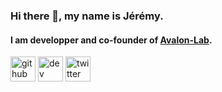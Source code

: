### Hi there 👋, my name is Jérémy.
#### I am developper and co-founder of [Avalon-Lab](https://www.avalon-lab.coop).

[<img src='https://cdn.jsdelivr.net/npm/simple-icons@3.0.1/icons/github.svg' alt='github' height='40'>](https://github.com/JCrestel)  [<img src='https://cdn.jsdelivr.net/npm/simple-icons@3.0.1/icons/dev-dot-to.svg' alt='dev' height='40'>](https://dev.to/j_crestel)  [<img src='https://cdn.jsdelivr.net/npm/simple-icons@3.0.1/icons/twitter.svg' alt='twitter' height='40'>](https://twitter.com/j_crestel)  

